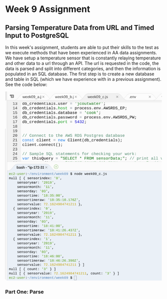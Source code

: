 # Week 9 Assignment
## Parsing Temperature Data from URL and Timed Input to PostgreSQL

In this week's assignment, students are able to put their skills to the test as we execute methods that have been experienced in AA data assignments. We have setup a temperature sensor that is constantly relaying temperature and other data to a url through an API. The url is requested in the code, the data is parsed and split into different categories, and then the information is populated in an SQL database. The first step is to create a new database and table in SQL (which we have experience with in a previous assignment). See the code below:



![alt text](https://github.com/joutwater/Data-Structures/blob/master/week09/query_proof.png)


### Part One: Parse

